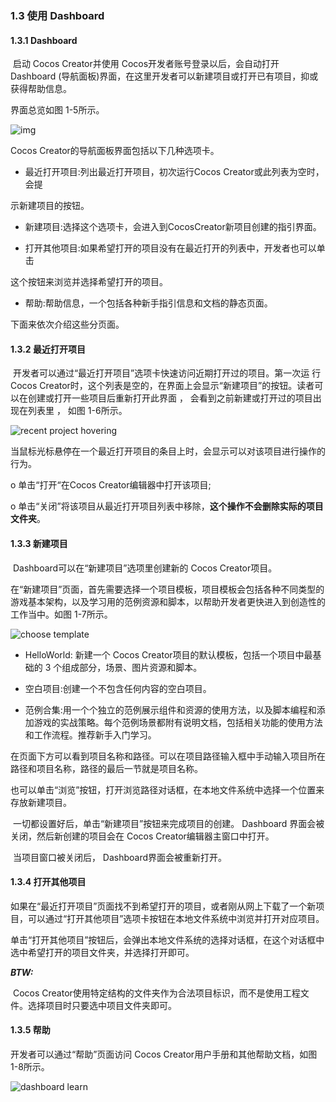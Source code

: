 ### 1.3 使用 Dashboard

#### 1.3.1 Dashboard

​	启动 Cocos Creator并使用 Cocos开发者账号登录以后，会自动打开 Dashboard (导航面板)界面，在这里开发者可以新建项目或打开已有项目，抑或获得帮助信息。

界面总览如图 1-5所示。

![img](https://gitee.com/nlpleaf/PicGo/raw/master/f4618f95cec21d57277f1b0dda3499a2)

Cocos Creator的导航面板界面包括以下几种选项卡。

* 最近打开项目:列出最近打开项目，初次运行Cocos Creator或此列表为空时，会提

示新建项目的按钮。

* 新建项目:选择这个选项卡，会进入到CocosCreator新项目创建的指引界面。

* 打开其他项目:如果希望打开的项目没有在最近打开的列表中，开发者也可以单击

这个按钮来浏览并选择希望打开的项目。

* 帮助:帮助信息，一个包括各种新手指引信息和文档的静态页面。

下面来依次介绍这些分页面。



#### 1.3.2 最近打开项目

​	开发者可以通过“最近打开项目”选项卡快速访问近期打开过的项目。第一次运 行Cocos Creator时，这个列表是空的，在界面上会显示“新建项目”的按钮。读者可以在创建或打开一些项目后重新打开此界面 ， 会看到之前新建或打开过的项目出现在列表里 ， 如图 1-6所示。

![recent project hovering](https://gitee.com/nlpleaf/PicGo/raw/master/b92064c136540ba2da5a1e2f32bac2eb)

当鼠标光标悬停在一个最近打开项目的条目上时，会显示可以对该项目进行操作的 行为。

o 单击“打开“在Cocos Creator编辑器中打开该项目;

o 单击“关闭”将该项目从最近打开项目列表中移除，**这个操作不会删除实际的项目文件夹**。



#### 1.3.3 新建项目

​	Dashboard可以在“新建项目”选项里创建新的 Cocos Creator项目。

​	在“新建项目”页面，首先需要选择一个项目模板，项目模板会包括各种不同类型的游戏基本架构，以及学习用的范例资源和脚本，以帮助开发者更快进入到创造性的工作当中。如图 1-7所示。

![choose template](https://gitee.com/nlpleaf/PicGo/raw/master/c734bf51b8da3993b1abab3aea5bbf9d)

* HelloWorld: 新建一个 Cocos Creator项目的默认模板，包括一个项目中最基础的 3 个组成部分，场景、图片资源和脚本。

* 空白项目:创建一个不包含任何内容的空白项目。
* 范例合集:用一个个独立的范例展示组件和资源的使用方法，以及脚本编程和添加游戏的实战策略。每个范例场景都附有说明文档，包括相关功能的使用方法和工作流程。推荐新手入门学习。

​    在页面下方可以看到项目名称和路径。可以在项目路径输入框中手动输入项目所在路径和项目名称，路径的最后一节就是项目名称。

​	也可以单击“浏览”按钮，打开浏览路径对话框，在本地文件系统中选择一个位置来存放新建项目。

​	一切都设置好后，单击“新建项目”按钮来完成项目的创建。 Dashboard 界面会被关闭，然后新创建的项目会在 Cocos Creator编辑器主窗口中打开。

​	当项目窗口被关闭后， Dashboard界面会被重新打开。



#### 1.3.4 打开其他项目

​	如果在“最近打开项目”页面找不到希望打开的项目，或者刚从网上下载了一个新项目，可以通过“打开其他项目”选项卡按钮在本地文件系统中浏览并打开对应项目。

​	单击“打开其他项目”按钮后，会弹出本地文件系统的选择对话框，在这个对话框中选中希望打开的项目文件夹，并选择打开即可。

***BTW:***

​	Cocos Creator使用特定结构的文件夹作为合法项目标识，而不是使用工程文件。选择项目时只要选中项目文件夹即可。



#### 1.3.5 帮助

 开发者可以通过“帮助”页面访问 Cocos Creator用户手册和其他帮助文档，如图 1-8所示。

![dashboard learn](https://gitee.com/nlpleaf/PicGo/raw/master/9568542637f0f13eb9fe7dcec34623ea)